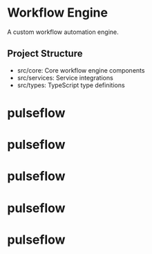 # Workflow Engine
A custom workflow automation engine.

## Project Structure
- src/core: Core workflow engine components
- src/services: Service integrations
- src/types: TypeScript type definitions

# pulseflow
# pulseflow
# pulseflow
# pulseflow
# pulseflow
